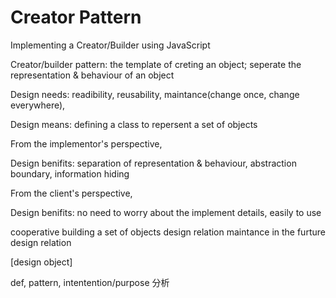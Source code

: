 # Creator Pattern
Implementing a Creator/Builder using JavaScript

Creator/builder pattern: the template of creting an object; seperate the representation & behaviour of  an object


Design needs: readibility, reusability, maintance(change once, change everywhere), 
	
Design means: defining a class to repersent a set of objects

From the implementor's perspective, 

Design benifits: separation of representation & behaviour, abstraction boundary, information hiding

From the client's perspective,

Design benifits: no need to worry about the implement details, easily to use


cooperative building a set of objects design relation
maintance in the furture design relation 

[design object]

def, pattern, intentention/purpose 分析

